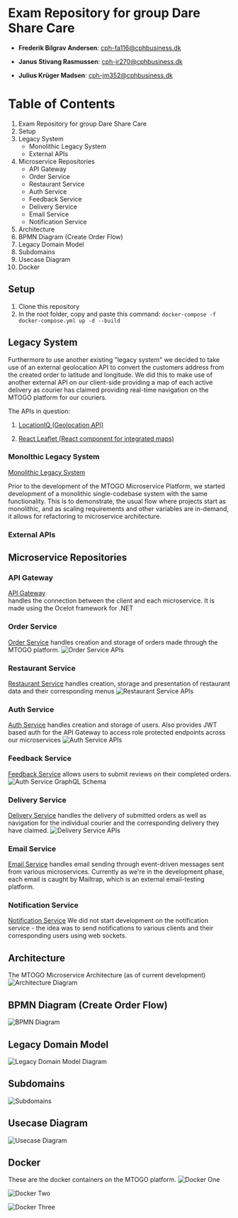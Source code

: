 # Exam Repository for group Dare Share Care #
- **Frederik Bilgrav Andersen**: cph-fa116@cphbusiness.dk

- **Janus Stivang Rasmussen**: cph-jr270@cphbusiness.dk

- **Julius Krüger Madsen**: cph-jm352@cphbusiness.dk

# Table of Contents

1. Exam Repository for group Dare Share Care
2. Setup
3. Legacy System
    - Monolithic Legacy System
    - External APIs
4. Microservice Repositories
    - API Gateway
    - Order Service
    - Restaurant Service
    - Auth Service
    - Feedback Service
    - Delivery Service
    - Email Service
    - Notification Service
5. Architecture
6. BPMN Diagram (Create Order Flow)
7. Legacy Domain Model
8. Subdomains
9. Usecase Diagram
10. Docker


## Setup
1. Clone this repository
2. In the root folder, copy and paste this command:
```docker-compose -f docker-compose.yml up -d --build```

## Legacy System
Furthermore to use another existing "legacy system" we decided to take use of an external geolocation API to convert the customers address from the created order to latitude and longitude. We did this to make use of another external API on our client-side providing a map of each active delivery as courier has claimed providing real-time navigation on the MTOGO platform for our couriers.

The APIs in question:

1. [LocationIQ (Geolocation API)](https://locationiq.com/)

2. [React Leaflet (React component for integrated maps)](https://react-leaflet.js.org/)

### Monolthic Legacy System
[Monolithic Legacy System](https://github.com/Dare-Share-Care/exam-orders)


Prior to the development of the MTOGO Microservice Platform, we started development of a monolithic single-codebase system with the same functionality. This is to demonstrate, the usual flow where projects start as monolithic, and as scaling requirements and other variables are in-demand, it allows for refactoring to microservice architecture.

### External APIs

## Microservice Repositories ##

### API Gateway
[API Gateway](https://github.com/Dare-Share-Care/exam-gateway)  
handles the connection between the client and each microservice. It is made using the Ocelot framework for .NET

### Order Service
[Order Service](https://github.com/Dare-Share-Care/exam-orders)
handles creation and storage of orders made through the MTOGO platform.
![Order Service APIs](images/Orders.Web%20Swagger.png)  

### Restaurant Service
[Restaurant Service](https://github.com/Dare-Share-Care/exam-restaurant)
handles creation, storage and presentation of restaurant data and their corresponding menus
![Restaurant Service APIs](images/Restaurant.Web%20Swagger.png) 

### Auth Service
[Auth Service](https://github.com/Dare-Share-Care/exam-auth)
handles creation and storage of users. Also provides JWT based auth for the API Gateway to access role protected endpoints across our microservices
![Auth Service APIs](images/Auth.Web%20Swagger.png)  

### Feedback Service
[Feedback Service](https://github.com/Dare-Share-Care/exam-feedback)
allows users to submit reviews on their completed orders.
![Auth Service GraphQL Schema](images/Feedback.Web%20-%20GraphQL%20Schema.png)  

### Delivery Service
[Delivery Service](https://github.com/Dare-Share-Care/exam-courier)
handles the delivery of submitted orders as well as navigation for the individual courier and the corresponding delivery they have claimed.
![Delivery Service APIs](images/Courier.Web%20Swagger.png) 

### Email Service
[Email Service](https://github.com/Dare-Share-Care/exam-emails)
handles email sending through event-driven messages sent from various microservices. Currently as we're in the development phase, each email is caught by Mailtrap, which is an external email-testing platform.

### Notification Service
[Notification Service](https://github.com/Dare-Share-Care/exam-notification)
We did not start development on the notification service - the idea was to send notifications to various clients and their corresponding users using web sockets.

## Architecture
The MTOGO Microservice Architecture (as of current development)
![Architecture Diagram](diagrams/architecture.png)

## BPMN Diagram (Create Order Flow)
![BPMN Diagram](diagrams/create-order-bpmn.png)

## Legacy Domain Model
![Legacy Domain Model Diagram](diagrams/legacy-domain.png)

## Subdomains
![Subdomains](diagrams/MTOGO%20Subdomains.png)

## Usecase Diagram
![Usecase Diagram](diagrams/usecase.png)

## Docker
These are the docker containers on the MTOGO platform.
![Docker One](images/docker1.jpg)

![Docker Two](images/docker2.png)

![Docker Three](images/docker3.png)


